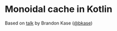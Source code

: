 # Monoidal cache in Kotlin

Based on [talk](https://www.youtube.com/watch?v=8uqXuEZLyUU) by Brandon Kase ([@bkase](https://github.com/bkase))
